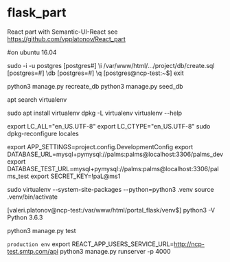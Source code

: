 # flask_part
React part with Semantic-UI-React see
https://github.com/vpplatonov/React_part

#on ubuntu 16.04

sudo -i -u postgres
[postgres#] \i /var/www/html/.../project/db/create.sql
[postgres=#] \db
[postgres=#] \q
[postgres@ncp-test:~$] exit

python3 manage.py recreate_db
python3 manage.py seed_db


apt search virtualenv

sudo apt install virtualenv
dpkg -L virtualenv
virtualenv --help

export LC_ALL="en_US.UTF-8"
export LC_CTYPE="en_US.UTF-8"
sudo dpkg-reconfigure locales

export APP_SETTINGS=project.config.DevelopmentConfig
export DATABASE_URL=mysql+pymysql://palms:palms@localhost:3306/palms_dev
export DATABASE_TEST_URL=mysql+pymysql://palms:palms@localhost:3306/palms_test
export SECRET_KEY=!paL@ms1

sudo virtualenv --system-site-packages --python=python3 .venv
source .venv/bin/activate

[valeri.platonov@ncp-test:/var/www/html/portal_flask/venv$] python3 -V
Python 3.6.3

python3 manage.py test

`production env`
export REACT_APP_USERS_SERVICE_URL=http://ncp-test.smtp.com/api
python3 manage.py runserver -p 4000
